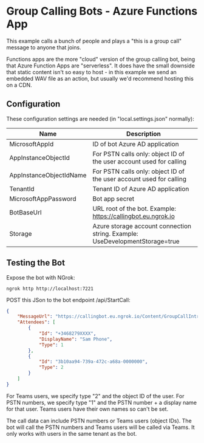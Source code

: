 # Group Calling Bots - Azure Functions App
This example calls a bunch of people and plays a "this is a group call" message to anyone that joins. 

Functions apps are the more "cloud" version of the group calling bot, being that Azure Function Apps are "serverless". It does have the small downside that static content isn't so easy to host - in this example we send an embedded WAV file as an action, but usually we'd recommend hosting this on a CDN.

## Configuration 
These configuration settings are needed (in "local.settings.json" normally):

Name | Description
--------------- | -----------
MicrosoftAppId | ID of bot Azure AD application
AppInstanceObjectId | For PSTN calls only: object ID of the user account used for calling
AppInstanceObjectIdName | For PSTN calls only: object ID of the user account used for calling
TenantId | Tenant ID of Azure AD application
MicrosoftAppPassword | Bot app secret
BotBaseUrl | URL root of the bot. Example: https://callingbot.eu.ngrok.io
Storage | Azure storage account connection string. Example: UseDevelopmentStorage=true

## Testing the Bot
Expose the bot with NGrok:
```
ngrok http http://localhost:7221
```

POST this JSon to the bot endpoint /api/StartCall:
```json
{
    "MessageUrl": "https://callingbot.eu.ngrok.io/Content/GroupCallIntro.wav",
    "Attendees": [
        {
            "Id": "+3468279XXXX",
            "DisplayName": "Sam Phone",
            "Type": 1
        },
        {
            "Id": "3b10aa94-739a-472c-a68a-0000000",
            "Type": 2
        }
    ]
}

```
For Teams users, we specify type "2" and the object ID of the user. For PSTN numbers, we specify type "1" and the PSTN number + a display name for that user. Teams users have their own names so can't be set. 

The call data can include PSTN numbers or Teams users (object IDs). The bot will call the PSTN numbers and Teams users will be called via Teams. It only works with users in the same tenant as the bot. 

